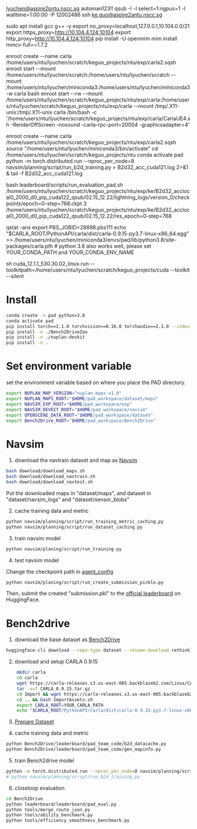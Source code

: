 
lyuchen@aspire2pntu.nscc.sg
automan123!!
qsub -I -l select=1:ngpus=1 -l walltime=1:00:00 -P 12002486
ssh ke.guo@aspire2antu.nscc.sg

sudo apt install gcc g++ -y
export no_proxy=localhost,127.0.0.1,10.104.0.0/21
export https_proxy=http://10.104.4.124:10104
export http_proxy=http://10.104.4.124:10104
pip install -U openmim
mim install mmcv-full==1.7.2

enroot create --name carla /home/users/ntu/lyuchen/scratch/keguo_projects/ntu/exp/carla2.sqsh
enroot start --mount /home/users/ntu/lyuchen/scratch:/home/users/ntu/lyuchen/scratch  --mount /home/users/ntu/lyuchen/miniconda3:/home/users/ntu/lyuchen/miniconda3 -w carla bash
enroot start --rw --mount /home/users/ntu/lyuchen/scratch/keguo_projects/ntu/exp/carla:/home/users/ntu/lyuchen/scratch/keguo_projects/ntu/exp/carla --mount /tmp/.X11-unix:/tmp/.X11-unix carla /bin/bash -c '/home/users/ntu/lyuchen/scratch/keguo_projects/ntu/exp/carla/CarlaUE4.sh -RenderOffScreen -nosound -carla-rpc-port=20004 -graphicsadapter=4'

enroot create --name carla /home/users/ntu/lyuchen/scratch/keguo_projects/ntu/exp/carla2.sqsh
source "/home/users/ntu/lyuchen/miniconda3/bin/activate"
cd /home/users/ntu/lyuchen/scratch/keguo_projects/ntu
conda activate pad
python -m torch.distributed.run --nproc_per_node=8 navsim/planning/script/run_b2d_training.py > B2d32_acc_cuda121.log 2>&1 & tail -f B2d32_acc_cuda121.log

bash leaderboard/scripts/run_evaluation_pad.sh /home/users/ntu/lyuchen/scratch/keguo_projects/ntu/exp/ke/B2d32_acclocal0_2000_d0_pip_cuda122_qsub/02.15_12.22/lightning_logs/version_0/checkpoints/epoch=0-step=768.ckpt 3 /home/users/ntu/lyuchen/scratch/keguo_projects/ntu/exp/ke/B2d32_acclocal0_2000_d0_pip_cuda122_qsub/02.15_12.22/res_epoch=0-step=768


qstat -ans
export PBS_JOBID=28898.pbs111
echo "$CARLA_ROOT/PythonAPI/carla/dist/carla-0.9.15-py3.7-linux-x86_64.egg" >> /home/users/ntu/lyuchen/miniconda3/envs/pad/lib/python3.8/site-packages/carla.pth # python 3.8 also works well, please set YOUR_CONDA_PATH and YOUR_CONDA_ENV_NAME

sh cuda_12.1.1_530.30.02_linux.run  --toolkitpath=/home/users/ntu/lyuchen/scratch/keguo_projects/cuda --toolkit --silent

# Install
```bash
conda create -n pad python=3.8
conda activate pad
pip install torch==2.1.0 torchvision==0.16.0 torchaudio==2.1.0 --index-url https://download.pytorch.org/whl/cu121
pip install -e ./Bench2DriveZoo
pip install -e ./nuplan-devkit
pip install -e .
```

# Set environment variable
set the environment variable based on where you place the PAD directory. 
```bash
export NUPLAN_MAP_VERSION="nuplan-maps-v1.0"
export NUPLAN_MAPS_ROOT="$HOME/pad_workspace/dataset/maps"
export NAVSIM_EXP_ROOT="$HOME/pad_workspace/exp"
export NAVSIM_DEVKIT_ROOT="$HOME/pad_workspace/navsim"
export OPENSCENE_DATA_ROOT="$HOME/pad_workspace/dataset"
export Bench2Drive_ROOT="$HOME/pad_workspace/Bench2Drive"
```


# Navsim
1. download the navtrain dataset and map as [Navsim](https://github.com/autonomousvision/navsim) 
```bash
bash download/download_maps.sh
bash download/download_navtrain.sh
bash download/download_navtest.sh
```
Put the downloaded maps in "dataset/maps", and dataset in "dataset/navsim_logs" and "dataset/sensor_blobs" 

2. cache training data and metric
```bash
python navsim/planning/script/run_training_metric_caching.py
python navsim/planning/script/run_dataset_caching.py
```
3. train navsim model
```bash
python navsim/planing/script/run_training.py
```
4. test navsim model

Change the checkpoint path in [agent_config](navsim/planning/script/config/common/agent/navsim_agent.yaml)
```bash
python navsim/planing/script/run_create_submission_pickle.py
```
Then, submit the created "submission.pkl" to the [official leaderboard](https://huggingface.co/spaces/AGC2024-P/e2e-driving-navsim) on HuggingFace.


# Bench2drive
1. download the base dataset as [Bench2Drive](https://github.com/Thinklab-SJTU/Bench2Drive) 
```bash
huggingface-cli download --repo-type dataset --resume-download rethinklab/Bench2Drive --local-dir Bench2Drive-Base
```
2. download and setup CARLA 0.9.15
```bash
    mkdir carla
    cd carla
    wget https://carla-releases.s3.us-east-005.backblazeb2.com/Linux/CARLA_0.9.15.tar.gz
    tar -xvf CARLA_0.9.15.tar.gz
    cd Import && wget https://carla-releases.s3.us-east-005.backblazeb2.com/Linux/AdditionalMaps_0.9.15.tar.gz
    cd .. && bash ImportAssets.sh
    export CARLA_ROOT=YOUR_CARLA_PATH
    echo "$CARLA_ROOT/PythonAPI/carla/dist/carla-0.9.15-py3.7-linux-x86_64.egg" >> YOUR_CONDA_PATH/envs/YOUR_CONDA_ENV_NAME/lib/python3.7/site-packages/carla.pth # python 3.8 also works well, please set YOUR_CONDA_PATH and YOUR_CONDA_ENV_NAME
```
3. [Prepare Dataset](Bench2DriveZoo/docs/DATA_PREP.md)

4. cache training data and metric
```bash
python Bench2Drive/leaderboard/pad_team_code/b2d_datacache.py
python Bench2Drive/leaderboard/pad_team_code/gen_mapinfo.py
```

5. train Bench2drive model
```bash
python -m torch.distributed.run --nproc_per_node=8 navsim/planning/script/run_b2d_training.py 
# python navsim/planning/script/run_b2d_training.py
```

6. closeloop evaluation
```bash
cd Bench2Drive
python leaderboard/leaderboard/pad_eval.py
python tools/merge_route_json.py
python tools/ability_benchmark.py
python tools/efficiency_smoothness_benchmark.py
```